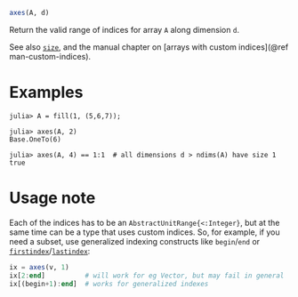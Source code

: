 ```julia
axes(A, d)
```

Return the valid range of indices for array `A` along dimension `d`.

See also [`size`](@ref), and the manual chapter on [arrays with custom indices](@ref man-custom-indices).

# Examples

```jldoctest
julia> A = fill(1, (5,6,7));

julia> axes(A, 2)
Base.OneTo(6)

julia> axes(A, 4) == 1:1  # all dimensions d > ndims(A) have size 1
true
```

# Usage note

Each of the indices has to be an `AbstractUnitRange{<:Integer}`, but at the same time can be a type that uses custom indices. So, for example, if you need a subset, use generalized indexing constructs like `begin`/`end` or [`firstindex`](@ref)/[`lastindex`](@ref):

```julia
ix = axes(v, 1)
ix[2:end]          # will work for eg Vector, but may fail in general
ix[(begin+1):end]  # works for generalized indexes
```
